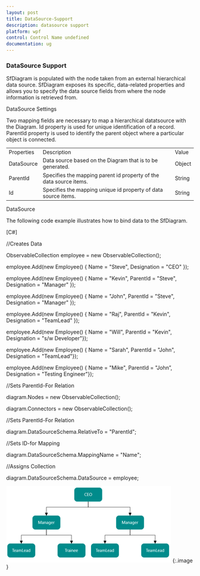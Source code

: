 ```yaml
---
layout: post
title: DataSource-Support
description: datasource support
platform: wpf
control: Control Name undefined
documentation: ug
---
```


### DataSource Support

SfDiagram is populated with the node taken from an external hierarchical data source. SfDiagram exposes its specific, data-related properties and allows you to specify the data source fields from where the node information is retrieved from.

DataSource Settings

Two mapping fields are necessary to map a hierarchical datatsource with the Diagram. Id property is used for unique identification of a record. ParentId property is used to identify the parent object where a particular object is connected.

<table>
<tr>
<td>
Properties</td><td>
Description</td><td>
Value</td></tr>
<tr>
<td>
DataSource</td><td>
Data source based on the Diagram that is to be generated.</td><td>
Object</td></tr>
<tr>
<td>
ParentId</td><td>
Specifies the mapping parent id property of the data source items.</td><td>
String</td></tr>
<tr>
<td>
Id</td><td>
Specifies the mapping unique id property of data source items.</td><td>
String</td></tr>
</table>


DataSource

The following code example illustrates how to bind data to the SfDiagram.

[C#]

//Creates Data

ObservableCollection<Employee> employee = new ObservableCollection<Employee>();

employee.Add(new Employee() { Name = "Steve", Designation = "CEO" });

employee.Add(new Employee() { Name = "Kevin", ParentId = "Steve", Designation = "Manager" });

employee.Add(new Employee() { Name = "John", ParentId = "Steve", Designation = "Manager" });

employee.Add(new Employee() { Name = "Raj",  ParentId = "Kevin", Designation = "TeamLead" });

employee.Add(new Employee() { Name = "Will", ParentId = "Kevin", Designation = "s/w Developer"});

employee.Add(new Employee() { Name = "Sarah",  ParentId = "John", Designation = "TeamLead"});

employee.Add(new Employee() { Name = "Mike", ParentId = "John”, Designation = "Testing Engineer"});

//Sets ParentId-For Relation

diagram.Nodes = new ObservableCollection<object>();

diagram.Connectors = new ObservableCollection<object>();

//Sets ParentId-For Relation

diagram.DataSourceSchema.RelativeTo = "ParentId";

//Sets ID-for Mapping

diagram.DataSourceSchema.MappingName = "Name";

//Assigns Collection

diagram.DataSourceSchema.DataSource = employee;



![](DataSource-Support_images/DataSource-Support_img1.png)
{:.image }



